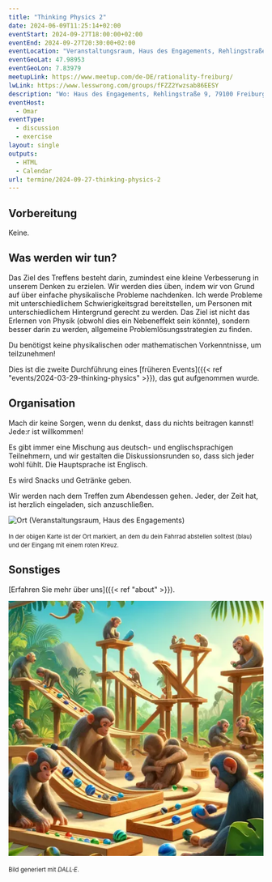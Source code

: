 ```yaml
---
title: "Thinking Physics 2"
date: 2024-06-09T11:25:14+02:00
eventStart: 2024-09-27T18:00:00+02:00
eventEnd: 2024-09-27T20:30:00+02:00
eventLocation: "Veranstaltungsraum, Haus des Engagements, Rehlingstraße 9, 79100 Freiburg"
eventGeoLat: 47.98953
eventGeoLon: 7.83979
meetupLink: https://www.meetup.com/de-DE/rationality-freiburg/
lwLink: https://www.lesswrong.com/groups/fFZZ2Ywzsab86EESY
description: "Wo: Haus des Engagements, Rehlingstraße 9, 79100 Freiburg. Wann: Freitag, 27. September 2024 um 18:00 Uhr MESZ."
eventHost:
  - Omar
eventType:
  - discussion
  - exercise
layout: single
outputs:
  - HTML
  - Calendar
url: termine/2024-09-27-thinking-physics-2
---
```



## Vorbereitung

Keine.


## Was werden wir tun?

Das Ziel des Treffens besteht darin, zumindest eine kleine Verbesserung in unserem Denken zu erzielen. Wir werden dies üben, indem wir von Grund auf über einfache physikalische Probleme nachdenken. Ich werde Probleme mit unterschiedlichem Schwierigkeitsgrad bereitstellen, um Personen mit unterschiedlichem Hintergrund gerecht zu werden. Das Ziel ist nicht das Erlernen von Physik (obwohl dies ein Nebeneffekt sein könnte), sondern besser darin zu werden, allgemeine Problemlösungsstrategien zu finden.

Du benötigst keine physikalischen oder mathematischen Vorkenntnisse, um teilzunehmen!

Dies ist die zweite Durchführung eines [früheren Events]({{< ref "events/2024-03-29-thinking-physics" >}}), das gut aufgenommen wurde.


## Organisation

Mach dir keine Sorgen, wenn du denkst, dass du nichts beitragen kannst! Jede:r ist willkommen!

Es gibt immer eine Mischung aus deutsch- und englischsprachigen Teilnehmern, und wir gestalten die Diskussionsrunden so, dass sich jeder wohl fühlt. Die Hauptsprache ist Englisch.

Es wird Snacks und Getränke geben.

Wir werden nach dem Treffen zum Abendessen gehen. Jeder, der Zeit hat, ist herzlich eingeladen, sich anzuschließen.

![Ort (Veranstaltungsraum, Haus des Engagements)](/images/hde-new-building.png)

<small>In der obigen Karte ist der Ort markiert, an dem du dein Fahrrad abstellen solltest (blau) und der Eingang mit einem roten Kreuz.</small>


## Sonstiges

[Erfahren Sie mehr über uns]({{< ref "about" >}}).

![Affen experimentieren mit Murmeln](cover.webp "Affen experimentieren mit Murmeln")

<small>Bild generiert mit _DALL·E_.</small>